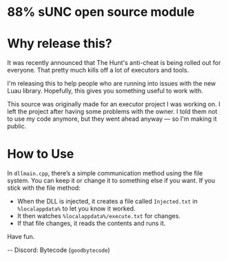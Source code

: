 # 88% sUNC open source module

# Why release this?
It was recently announced that The Hunt's anti-cheat is being rolled out for everyone. That pretty much kills off a lot of executors and tools.

I'm releasing this to help people who are running into issues with the new Luau library. Hopefully, this gives you something useful to work with.

This source was originally made for an executor project I was working on. I left the project after having some problems with the owner. I told them not to use my code anymore, but they went ahead anyway — so I'm making it public.

# How to Use
In `dllmain.cpp`, there’s a simple communication method using the file system. You can keep it or change it to something else if you want.
If you stick with the file method:
  * When the DLL is injected, it creates a file called `Injected.txt` in `%localappdata%` to let you know it worked.
  * It then watches `%localappdata%/execute.txt` for changes.
  * If that file changes, it reads the contents and runs it.

Have fun.

-- Discord: Bytecode (`goodbytecode`)
